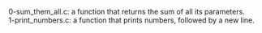 0-sum_them_all.c: a function that returns the sum of all its parameters.
<br>1-print_numbers.c: a function that prints numbers, followed by a new line.
